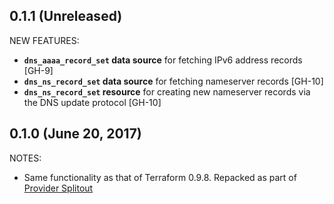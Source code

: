 ## 0.1.1 (Unreleased)

NEW FEATURES:

* **`dns_aaaa_record_set` data source** for fetching IPv6 address records [GH-9]
* **`dns_ns_record_set` data source** for fetching nameserver records [GH-10]
* **`dns_ns_record_set` resource** for creating new nameserver records via the DNS update protocol [GH-10]

## 0.1.0 (June 20, 2017)

NOTES:

* Same functionality as that of Terraform 0.9.8. Repacked as part of [Provider Splitout](https://www.hashicorp.com/blog/upcoming-provider-changes-in-terraform-0-10/)
